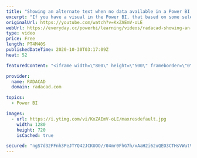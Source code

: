 ```yaml
---
title: "Showing an alternate text when no data available in a Power BI chart visuals"
excerpt: "If you have a visual in the Power BI, that based on some selections of a slicer it might return nothing, depends on the visual, you might get a blank visual or some other types of improper view. In this video, I share a simple trick that you can use to have an alternate message in those scenarios. Read"
originalUrl: https://youtube.com/watch?v=KxZAEmV-oLE
webUrl: https://everyday.cc/powerbi/learning/videos/radacad-showing-an-alternate-text-when-no-data-available-in-a-power-bi-chart-visuals/
type: video
price: Free
length: PT4M40S
publishedDateTime: 2020-10-30T03:17:09Z
heat: 52

featuredContent: "<iframe width=\"800\" height=\"500\" frameborder=\"0\" src=\"https://www.youtube.com/embed/KxZAEmV-oLE\" allow=\"accelerometer; autoplay; encrypted-media; gyroscope; picture-in-picture\" allowfullscreen></iframe>"

provider:
  name: RADACAD
  domain: radacad.com

topics:
  - Power BI

images:
  - url: https://i.ytimg.com/vi/KxZAEmV-oLE/maxresdefault.jpg
    width: 1280
    height: 720
    isCached: true

secured: "ngS7d32FFnh3PeJTYQ42JCKUOO//04mr0FhG7h/xAaH2i62uQEO3CTHsVWutVnE21T3PT8vW4kUTFBpxJVUbvTM2YxT01sxpyYq4mkPHnwJ57ZpdMMVk7azaIPCmD4SRttIsmw314YUUgS5zqZT2dz88FFNZs10qYjd45CL6JP14WEJ8y1mxAJqGdzvmbUc7/kfYk5+GZqdMid49PjMsceND2jT0Rqbswyrtnx3Y22k+o7wMiur2AMOxkp2hthTmjcKmNYBTuj7/kjYRpQ5zoa0Reu4UjpF64fUhvOOBpSOCUoC9RSZcJ0IQhLFTfORm0Dxsk+1NvaZIz9fsnb0auBxVhs089ud6ZQbg/IY6vD9Dbluc8dgljqWl46pAP/BKnemJtBmWo84Z+l5vKBxO0VwoSQQuPJ0cGlXk5eri6T4=;/KeCbE9InD+o4Vmf6fWXjw=="
---
```


